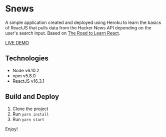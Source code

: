 # Snews
A simple application created and deployed using Heroku to learn the basics of ReactJS that pulls data from the Hacker News API depending on the user's search input. Based on [The Road to Learn React](https://roadtoreact.com/). 

[LIVE DEMO](https://snews-react.herokuapp.com/)

## Technologies
- Node v6.10.2
- npm v5.8.0
- ReactJS v16.3.1

## Build and Deploy
1. Clone the project
2. Run `yarn install`
3. Run `yarn start`

Enjoy!
